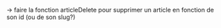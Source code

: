-> faire la fonction articleDelete pour supprimer un article en fonction de son id (ou de son slug?)